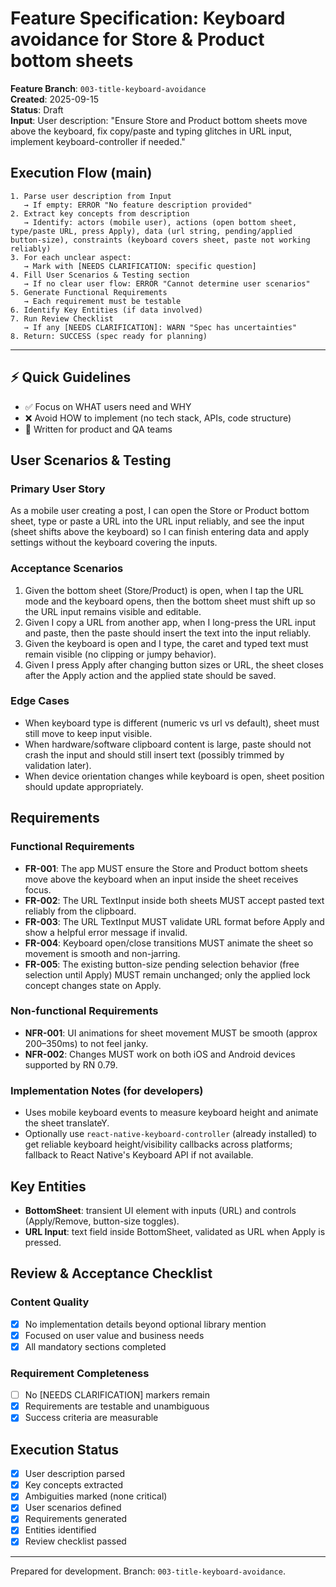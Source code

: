 # Feature Specification: Keyboard avoidance for Store & Product bottom sheets

**Feature Branch**: `003-title-keyboard-avoidance`  
**Created**: 2025-09-15  
**Status**: Draft  
**Input**: User description: "Ensure Store and Product bottom sheets move above the keyboard, fix copy/paste and typing glitches in URL input, implement keyboard-controller if needed."

## Execution Flow (main)
```
1. Parse user description from Input
   → If empty: ERROR "No feature description provided"
2. Extract key concepts from description
   → Identify: actors (mobile user), actions (open bottom sheet, type/paste URL, press Apply), data (url string, pending/applied button-size), constraints (keyboard covers sheet, paste not working reliably)
3. For each unclear aspect:
   → Mark with [NEEDS CLARIFICATION: specific question]
4. Fill User Scenarios & Testing section
   → If no clear user flow: ERROR "Cannot determine user scenarios"
5. Generate Functional Requirements
   → Each requirement must be testable
6. Identify Key Entities (if data involved)
7. Run Review Checklist
   → If any [NEEDS CLARIFICATION]: WARN "Spec has uncertainties"
8. Return: SUCCESS (spec ready for planning)
```

---

## ⚡ Quick Guidelines
- ✅ Focus on WHAT users need and WHY
- ❌ Avoid HOW to implement (no tech stack, APIs, code structure)
- 👥 Written for product and QA teams

## User Scenarios & Testing

### Primary User Story
As a mobile user creating a post, I can open the Store or Product bottom sheet, type or paste a URL into the URL input reliably, and see the input (sheet shifts above the keyboard) so I can finish entering data and apply settings without the keyboard covering the inputs.

### Acceptance Scenarios
1. Given the bottom sheet (Store/Product) is open, when I tap the URL mode and the keyboard opens, then the bottom sheet must shift up so the URL input remains visible and editable.
2. Given I copy a URL from another app, when I long-press the URL input and paste, then the paste should insert the text into the input reliably.
3. Given the keyboard is open and I type, the caret and typed text must remain visible (no clipping or jumpy behavior).
4. Given I press Apply after changing button sizes or URL, the sheet closes after the Apply action and the applied state should be saved.

### Edge Cases
- When keyboard type is different (numeric vs url vs default), sheet must still move to keep input visible.
- When hardware/software clipboard content is large, paste should not crash the input and should still insert text (possibly trimmed by validation later).
- When device orientation changes while keyboard is open, sheet position should update appropriately.

## Requirements

### Functional Requirements
- **FR-001**: The app MUST ensure the Store and Product bottom sheets move above the keyboard when an input inside the sheet receives focus.
- **FR-002**: The URL TextInput inside both sheets MUST accept pasted text reliably from the clipboard.
- **FR-003**: The URL TextInput MUST validate URL format before Apply and show a helpful error message if invalid.
- **FR-004**: Keyboard open/close transitions MUST animate the sheet so movement is smooth and non-jarring.
- **FR-005**: The existing button-size pending selection behavior (free selection until Apply) MUST remain unchanged; only the applied lock concept changes state on Apply.

### Non-functional Requirements
- **NFR-001**: UI animations for sheet movement MUST be smooth (approx 200–350ms) to not feel janky.
- **NFR-002**: Changes MUST work on both iOS and Android devices supported by RN 0.79.

### Implementation Notes (for developers)
- Uses mobile keyboard events to measure keyboard height and animate the sheet translateY.
- Optionally use `react-native-keyboard-controller` (already installed) to get reliable keyboard height/visibility callbacks across platforms; fallback to React Native's Keyboard API if not available.

## Key Entities
- **BottomSheet**: transient UI element with inputs (URL) and controls (Apply/Remove, button-size toggles).
- **URL Input**: text field inside BottomSheet, validated as URL when Apply is pressed.

## Review & Acceptance Checklist

### Content Quality
- [x] No implementation details beyond optional library mention
- [x] Focused on user value and business needs
- [x] All mandatory sections completed

### Requirement Completeness
- [ ] No [NEEDS CLARIFICATION] markers remain
- [x] Requirements are testable and unambiguous
- [x] Success criteria are measurable

## Execution Status

- [x] User description parsed
- [x] Key concepts extracted
- [x] Ambiguities marked (none critical)
- [x] User scenarios defined
- [x] Requirements generated
- [x] Entities identified
- [x] Review checklist passed

---

Prepared for development. Branch: `003-title-keyboard-avoidance`.
